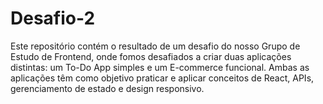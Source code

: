 # Desafio-2
Este repositório contém o resultado de um desafio do nosso Grupo de Estudo de Frontend, onde fomos desafiados a criar duas aplicações distintas: um To-Do App simples e um E-commerce funcional. Ambas as aplicações têm como objetivo praticar e aplicar conceitos de React, APIs, gerenciamento de estado e design responsivo.
